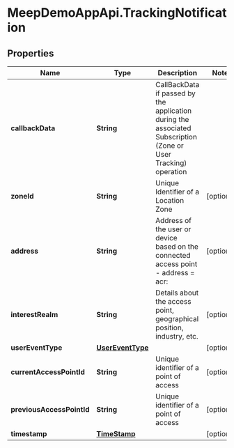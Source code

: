 # MeepDemoAppApi.TrackingNotification

## Properties
Name | Type | Description | Notes
------------ | ------------- | ------------- | -------------
**callbackData** | **String** | CallBackData if passed by the application during the associated Subscription (Zone or User Tracking) operation | 
**zoneId** | **String** | Unique Identifier of a Location Zone | [optional] 
**address** | **String** | Address of the user or device based on the connected access point - address = acr:<UE IP address> | [optional] 
**interestRealm** | **String** | Details about the access point, geographical position, industry, etc. | [optional] 
**userEventType** | [**UserEventType**](UserEventType.md) |  | [optional] 
**currentAccessPointId** | **String** | Unique identifier of a point of access | [optional] 
**previousAccessPointId** | **String** | Unique identifier of a point of access | [optional] 
**timestamp** | [**TimeStamp**](TimeStamp.md) |  | [optional] 


